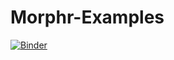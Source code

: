 # Morphr-Examples

[![Binder](https://mybinder.org/badge_logo.svg)](https://mybinder.org/v2/gh/oberbichler/Morphr-Examples/master?urlpath=lab)
